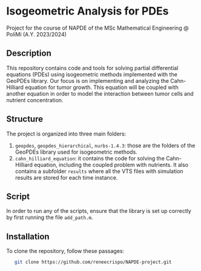 # Isogeometric Analysis for PDEs
Project for the course of NAPDE of the MSc Mathematical Engineering @ PoliMi (A.Y. 2023/2024)

## Description
This repository contains code and tools for solving partial differential equations (PDEs) using isogeometric methods implemented with the GeoPDEs library. Our focus is on implementing and analyzing the Cahn-Hilliard equation for tumor growth. This equation will be coupled with another equation in order to model the interaction between tumor cells and nutrient concentration.

## Structure
The project is organized into three main folders:
1. `geopdes`, `geopdes_hierarchical`, `nurbs-1.4.3`: those are the folders of the GeoPDEs library used for isogeometric methods. 
2. `cahn_hilliard_equation`: it contains the code for solving the Cahn-Hilliard equation, including the coupled problem with nutrients. It also contains a subfolder `results` where all the VTS files with simulation results are stored for each time instance.

## Script
In order to run any of the scripts, ensure that the library is set up correctly by first running the file `add_path.m`.

## Installation
To clone the repository, follow these passages: 
```bash
   git clone https://github.com/reneecrispo/NAPDE-project.git

